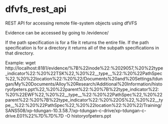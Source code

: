 # dfvfs_rest_api
REST API for accessing remote file-system objects using dfVFS

Evidence can be accessed by going to /evidence/<Path Spec>

If the path specification is for a file it returns the entire file.
If the path specification is for a directory it returns all of the subpath specifications in that directory.

Example:
    wget http://localhost:8181/evidence/%7B%22inode%22:%2029057,%20%22type_indicator%22:%20%22TSK%22,%20%22__type__%22:%20%22PathSpec%22,%20%22location%22:%20%22/Documents%20and%20Settings/tdungan/My%20Documents/Alloy%20Research/Additional%20Information/historyofpeters.ppt%22,%20%22parent%22:%20%7B%22type_indicator%22:%20%22EWF%22,%20%22__type__%22:%20%22PathSpec%22,%20%22parent%22:%20%7B%22type_indicator%22:%20%22OS%22,%20%22__type__%22:%20%22PathSpec%22,%20%22location%22:%20%22/Training/SANS508/xp-tdungan-10.3.58.7/xp-tdungan-c-drive/xp-tdungan-c-drive.E01%22%7D%7D%7D -O historyofpeters.ppt

